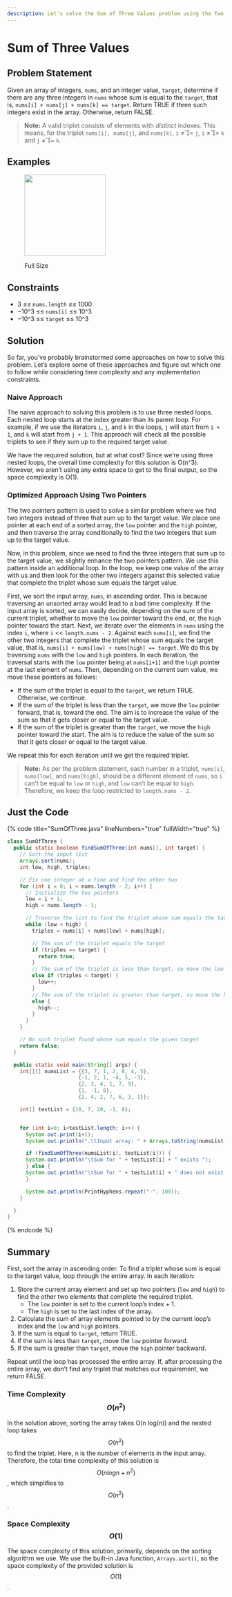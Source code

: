 ```yaml
---
description: Let's solve the Sum of Three Values problem using the Two Pointers pattern.
---
```


# Sum of Three Values

## Problem Statement <a href="#statement" id="statement"></a>

Given an array of integers, `nums`, and an integer value, `target`, determine if there are any three integers in `nums` whose sum is equal to the `target`, that is, `nums[i] + nums[j] + nums[k] == target`. Return TRUE if three such integers exist in the array. Otherwise, return FALSE.

> **Note:** A valid triplet consists of elements with _distinct_ indexes. This means, for the triplet `nums[i], nums[j]`, and `nums[k]`, `i` ≠= `j`, `i` ≠= `k` and `j` ≠= `k`.

## Examples

<figure><img src="../.gitbook/assets/screencapture-educative-io-courses-grokking-coding-interview-patterns-java-qAW3LvvJrQy-2023-06-12-20_39_01.png" alt="" width="188"><figcaption><p>Full Size</p></figcaption></figure>

## **Constraints**

* 3 ≤≤ `nums.length` ≤≤ 1000
* −10^3 ≤≤ `nums[i]` ≤≤ 10^3
* −10^3 ≤≤ `target` ≤≤ 10^3

## Solution <a href="#solution" id="solution"></a>

So far, you’ve probably brainstormed some approaches on how to solve this problem. Let’s explore some of these approaches and figure out which one to follow while considering time complexity and any implementation constraints.

### Naive Approach <a href="#naive-approach" id="naive-approach"></a>

The naive approach to solving this problem is to use three nested loops. Each nested loop starts at the index greater than its parent loop. For example, if we use the iterators `i`, `j`, and `k` in the loops, `j` will start from `i + 1`, and `k` will start from `j + 1`. This approach will check all the possible triplets to see if they sum up to the required target value.

We have the required solution, but at what cost? Since we’re using three nested loops, the overall time complexity for this solution is O(n^3). However, we aren’t using any extra space to get to the final output, so the space complexity is O(1).

### Optimized Approach Using Two Pointers <a href="#optimized-approach-using-two-pointers" id="optimized-approach-using-two-pointers"></a>

The two pointers pattern is used to solve a similar problem where we find two integers instead of three that sum up to the target value. We place one pointer at each end of a sorted array, the `low` pointer and the `high` pointer, and then traverse the array conditionally to find the two integers that sum up to the target value.

Now, in this problem, since we need to find the three integers that sum up to the target value, we slightly enhance the two pointers pattern. We use this pattern inside an additional loop. In the loop, we keep one value of the array with us and then look for the other two integers against this selected value that complete the triplet whose sum equals the target value.

First, we sort the input array, `nums`, in ascending order. This is because traversing an unsorted array would lead to a bad time complexity. If the input array is sorted, we can easily decide, depending on the sum of the current triplet, whether to move the `low` pointer toward the end, or, the `high` pointer toward the start. Next, we iterate over the elements in `nums` using the index `i`, where `i` << `length.nums - 2`. Against each `nums[i]`, we find the other two integers that complete the triplet whose sum equals the target value, that is, `nums[i] + nums[low] + nums[high] == target`. We do this by traversing `nums` with the `low` and `high` pointers. In each iteration, the traversal starts with the `low` pointer being at `nums[i+1]` and the `high` pointer at the last element of `nums`. Then, depending on the current sum value, we move these pointers as follows:

* If the sum of the triplet is equal to the `target`, we return TRUE. Otherwise, we continue.
* If the sum of the triplet is less than the `target`, we move the `low` pointer forward, that is, toward the end. The aim is to increase the value of the sum so that it gets closer or equal to the target value.
* If the sum of the triplet is greater than the `target`, we move the `high` pointer toward the start. The aim is to reduce the value of the sum so that it gets closer or equal to the target value.

We repeat this for each iteration until we get the required triplet.

> **Note:** As per the problem statement, each number in a triplet, `nums[i]`, `nums[low]`, and `nums[high]`, should be a different element of `nums`, so `i` can’t be equal to `low` or `high`, and `low` can’t be equal to `high`. Therefore, we keep the loop restricted to `length.nums - 2`.

## Just the Code

{% code title="SumOfThree.java" lineNumbers="true" fullWidth="true" %}
```java
class SumOfThree {
  public static boolean findSumOfThree(int nums[], int target) {
    // Sort the input list
    Arrays.sort(nums);
    int low, high, triples;

    // Fix one integer at a time and find the other two
    for (int i = 0; i < nums.length - 2; i++) {
      // Initialize the two pointers
      low = i + 1;
      high = nums.length - 1;

      // Traverse the list to find the triplet whose sum equals the target
      while (low < high) {
        triples = nums[i] + nums[low] + nums[high];

        // The sum of the triplet equals the target
        if (triples == target) {
          return true;
        }
        // The sum of the triplet is less than target, so move the low pointer forward
        else if (triples < target) {
          low++;
        }
        // The sum of the triplet is greater than target, so move the high pointer backward
        else {
          high--;
        }
      }
    }

    // No such triplet found whose sum equals the given target
    return false;
  }

  public static void main(String[] args) {
    int[][] numsList = {{3, 7, 1, 2, 8, 4, 5},
                       {-1, 2, 1, -4, 5, -3},
                       {2, 3, 4, 1, 7, 9},
                       {1, -1, 0},
                       {2, 4, 2, 7, 6, 3, 1}};

    int[] testList = {10, 7, 20, -1, 8};


    for (int i=0; i<testList.length; i++) {
      System.out.print(i+1);
      System.out.println(".\tInput array: " + Arrays.toString(numsList[i]));

      if (findSumOfThree(numsList[i], testList[i])) {
      System.out.println("\tSum for " + testList[i] + " exists ");
      } else {
      System.out.println("\tSum for " + testList[i] + " does not exist ");
      }

      System.out.println(PrintHyphens.repeat("-", 100));
    }

  }
}
```
{% endcode %}

## **Summary**

First, sort the array in ascending order. To find a triplet whose sum is equal to the target value, loop through the entire array. In each iteration:

1. Store the current array element and set up two pointers (`low` and `high`) to find the other two elements that complete the required triplet.
   * The `low` pointer is set to the current loop’s index + 1.
   * The `high` is set to the last index of the array.
2. Calculate the sum of array elements pointed to by the current loop’s index and the `low` and `high` pointers.
3. If the sum is equal to `target`, return TRUE.
4. If the sum is less than `target`, move the `low` pointer forward.
5. If the sum is greater than `target`, move the `high` pointer backward.

Repeat until the loop has processed the entire array. If, after processing the entire array, we don’t find any triplet that matches our requirement, we return FALSE.

### **Time Complexity** $$O(n^2)$$

In the solution above, sorting the array takes O(n log(n)) and the nested loop takes $$O(n^2)$$ to find the triplet. Here, n is the number of elements in the input array. Therefore, the total time complexity of this solution is $$O(n logn + n^2)$$, which simplifies to $$O(n^2)$$.

### **Space Complexity** $$O(1)$$

The space complexity of this solution, primarily, depends on the sorting algorithm we use. We use the built-in Java function, `Arrays.sort()`, so the space complexity of the provided solution is  $$O(1)$$ .
